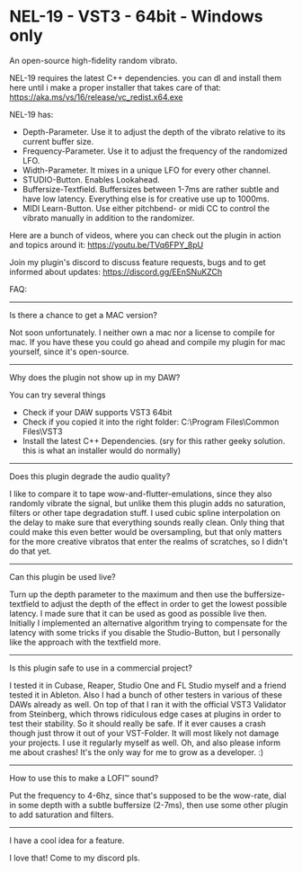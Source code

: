 # NEL-19 - VST3 - 64bit - Windows only
An open-source high-fidelity random vibrato.


NEL-19 requires the latest C++ dependencies. you can dl and install them here until i make a proper installer that takes care of that:
https://aka.ms/vs/16/release/vc_redist.x64.exe

NEL-19 has:

- Depth-Parameter. Use it to adjust the depth of the vibrato relative to its current buffer size.
- Frequency-Parameter. Use it to adjust the frequency of the randomized LFO.
- Width-Parameter. It mixes in a unique LFO for every other channel.
- STUDIO-Button. Enables Lookahead.
- Buffersize-Textfield. Buffersizes between 1-7ms are rather subtle and have low latency. Everything else is for creative use up to 1000ms.
- MIDI Learn-Button. Use either pitchbend- or midi CC to control the vibrato manually in addition to the randomizer.

Here are a bunch of videos, where you can check out the plugin in action and topics around it:
https://youtu.be/TVq6FPY_8pU

Join my plugin's discord to discuss feature requests, bugs and to get informed about updates:
https://discord.gg/EEnSNuKZCh

FAQ:

---

Is there a chance to get a MAC version?

Not soon unfortunately. I neither own a mac nor a license to compile for mac. If you have these you could go ahead and compile my plugin for mac yourself, since it's open-source.

---

Why does the plugin not show up in my DAW?

You can try several things
- Check if your DAW supports VST3 64bit
- Check if you copied it into the right folder: C:\Program Files\Common Files\VST3
- Install the latest C++ Dependencies. (sry for this rather geeky solution. this is what an installer would do normally)

---

Does this plugin degrade the audio quality?

I like to compare it to tape wow-and-flutter-emulations, since they also randomly vibrate the signal, but unlike them this plugin adds no saturation, filters or other tape degradation stuff. I used cubic spline interpolation on the delay to make sure that everything sounds really clean. Only thing that could make this even better would be oversampling, but that only matters for the more creative vibratos that enter the realms of scratches, so I didn't do that yet.

---

Can this plugin be used live?

Turn up the depth parameter to the maximum and then use the buffersize-textfield to adjust the depth of the effect in order to get the lowest possible latency. I made sure that it can be used as good as possible live then. Initially I implemented an alternative algorithm trying to compensate for the latency with some tricks if you disable the Studio-Button, but I personally like the approach with the textfield more.

---

Is this plugin safe to use in a commercial project?

I tested it in Cubase, Reaper, Studio One and FL Studio myself and a friend tested it in Ableton. Also I had a bunch of other testers in various of these DAWs already as well. On top of that I ran it with the official VST3 Validator from Steinberg, which throws ridiculous edge cases at plugins in order to test their stability. So it should really be safe. If it ever causes a crash though just throw it out of your VST-Folder. It will most likely not damage your projects. I use it regularly myself as well. Oh, and also please inform me about crashes! It's the only way for me to grow as a developer. :)

---

How to use this to make a LOFI™ sound?

Put the frequency to 4-6hz, since that's supposed to be the wow-rate, dial in some depth with a subtle buffersize (2-7ms), then use some other plugin to add saturation and filters.

---

I have a cool idea for a feature.

I love that! Come to my discord pls.
